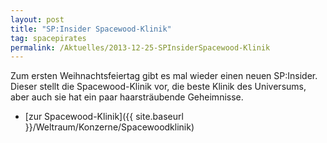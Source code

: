 ```yaml
---
layout: post
title: "SP:Insider Spacewood-Klinik"
tag: spacepirates
permalink: /Aktuelles/2013-12-25-SPInsiderSpacewood-Klinik
---
```


Zum ersten Weihnachtsfeiertag gibt es mal wieder einen neuen SP:Insider. Dieser stellt die Spacewood-Klinik vor, die beste Klinik des Universums, aber auch sie hat ein paar haarsträubende Geheimnisse.

- [zur Spacewood-Klinik]({{ site.baseurl }}/Weltraum/Konzerne/Spacewoodklinik)


